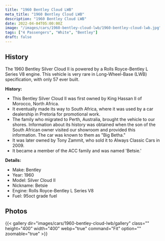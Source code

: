 ```yaml
---
title: "1960 Bentley Cloud LWB"
meta_title: "1960 Bentley Cloud LWB"
description: "1960 Bentley Cloud LWB"
date: 2022-04-04T05:00:00Z
image: "/images/cars/1960-bentley-cloud-lwb/1960-bentley-cloud-lwb.jpg"
tags: ["4 Passengers", "White", "Bentley"]
draft: false
---
```

## History

The 1960 Bentley Silver Cloud II is powered by a Rolls Royce-Bentley L Series V8 engine. This vehicle is very rare in Long-Wheel-Base (LWB) specification, with only 57 ever built.

**History:**
- This Bentley Silver Cloud II was first owned by King Hassan II of Morocco, North Africa.
- It eventually made its way to South Africa, where it was used by a car dealership in Pretoria for promotional work.
- The family who migrated to Perth, Australia, brought the vehicle to our shores. Information about its history was obtained when the son of the South African owner visited our showroom and provided this information. The car was known to them as "Big Betha."
- It was later owned by Tony Zammit, who sold it to Always Classic Cars in 2009.
- It became a member of the ACC family and was named 'Betsie.'

**Details:**
- Make: Bentley
- Year: 1960
- Model: Silver Cloud II
- Nickname: Betsie
- Engine: Rolls Royce-Bentley L Series V8
- Fuel: 95oct grade fuel

## Photos
{{< gallery dir="images/cars/1960-bentley-cloud-lwb/gallery" class="" height="400" width="400" webp="true" command="Fit" option="" zoomable="true" >}}

